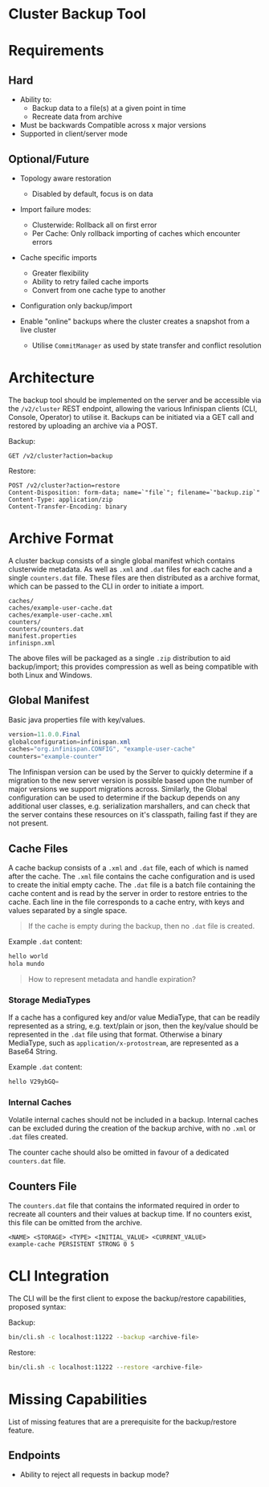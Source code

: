 Cluster Backup Tool
====================
# Requirements
## Hard
- Ability to:
    - Backup data to a file(s) at a given point in time
    - Recreate data from archive
- Must be backwards Compatible across x major versions
- Supported in client/server mode

## Optional/Future
- Topology aware restoration
    - Disabled by default, focus is on data

- Import failure modes:
    - Clusterwide: Rollback all on first error
    - Per Cache: Only rollback importing of caches which encounter errors

- Cache specific imports
    - Greater flexibility
    - Ability to retry failed cache imports
    - Convert from one cache type to another

- Configuration only backup/import

- Enable "online" backups where the cluster creates a snapshot from a live cluster
    - Utilise `CommitManager` as used by state transfer and conflict resolution
    

# Architecture
The backup tool should be implemented on the server and be accessible via the `/v2/cluster` REST endpoint, allowing the various
Infinispan clients (CLI, Console, Operator) to utilise it. Backups can be initiated via a GET call and restored by
uploading an archive via a POST.

Backup:
```
GET /v2/cluster?action=backup
```

Restore:
```
POST /v2/cluster?action=restore
Content-Disposition: form-data; name=`"file`"; filename=`"backup.zip`"
Content-Type: application/zip
Content-Transfer-Encoding: binary
```

# Archive Format
A cluster backup consists of a single global manifest which contains clusterwide metadata. As well as `.xml` and `.dat`
files for each cache and a single `counters.dat` file. These files are then distributed as a archive format, which can
be passed to the CLI in order to initiate a import.

```
caches/
caches/example-user-cache.dat
caches/example-user-cache.xml
counters/
counters/counters.dat
manifest.properties
infinispn.xml
```

The above files will be packaged as a single `.zip` distribution to aid backup/import; this provides compression as well
as being compatible with both Linux and Windows.

## Global Manifest
Basic java properties file with key/values.

```java
version=11.0.0.Final
globalconfiguration=infinispan.xml
caches="org.infinispan.CONFIG", "example-user-cache"
counters="example-counter"
```

The Infinispan version can be used by the Server to quickly determine if a migration to the new server version is possible
based upon the number of major versions we support migrations across. Similarly, the Global configuration can be used to
determine if the backup depends on any additional user classes, e.g. serialization marshallers, and can check that the
server contains these resources on it's classpath, failing fast if they are not present.


## Cache Files
A cache backup consists of a `.xml` and `.dat` file, each of which is named after the cache. The `.xml` file contains
the cache configuration and is used to create the initial empty cache. The `.dat` file is a batch file containing the cache
content and is read by the server in order to restore entries to the cache. Each line in the file corresponds to a cache
entry, with keys and values separated by a single space.

> If the cache is empty during the backup, then no `.dat` file is created.

Example  `.dat` content:
```java
hello world
hola mundo
```

> How to represent metadata and handle expiration?

### Storage MediaTypes
If a cache has a configured key and/or value MediaType, that can be readily represented as a string, e.g. text/plain or json,
then the key/value should be represented in the `.dat` file using that format. Otherwise a binary MediaType, such
as `application/x-protostream`, are represented as a Base64 String.

Example  `.dat` content:
```java
hello V29ybGQ=
```

### Internal Caches
Volatile internal caches should not be included in a backup. Internal caches can be excluded during the creation of the
backup archive, with no `.xml` or `.dat` files created.

The counter cache should also be omitted in favour of a dedicated `counters.dat` file.

## Counters File
The `counters.dat` file that contains the informated required in order to recreate all counters and their values
at backup time. If no counters exist, this file can be omitted from the archive.

```
<NAME> <STORAGE> <TYPE> <INITIAL_VALUE> <CURRENT_VALUE>
example-cache PERSISTENT STRONG 0 5
```

# CLI Integration
The CLI will be the first client to expose the backup/restore capabilities, proposed syntax:

Backup:
```bash
bin/cli.sh -c localhost:11222 --backup <archive-file>
```

Restore:
```bash
bin/cli.sh -c localhost:11222 --restore <archive-file>
```

# Missing Capabilities
List of missing features that are a prerequisite for the backup/restore feature.

## Endpoints
* Ability to reject all requests in backup mode?
